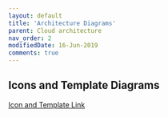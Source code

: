 ```yaml
---
layout: default
title: 'Architecture Diagrams'
parent: Cloud architecture
nav_order: 2
modifiedDate: 16-Jun-2019
comments: true
---
```

## Icons and Template Diagrams
[Icon and Template Link](https://cloud.google.com/icons/)